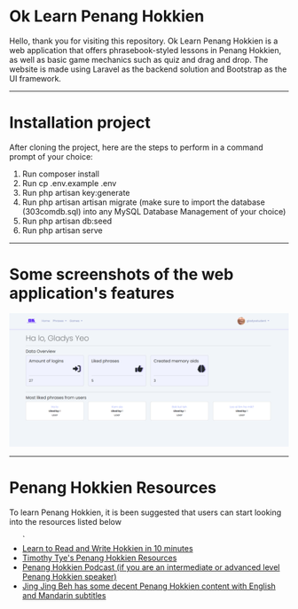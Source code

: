 <h1>Ok Learn Penang Hokkien</h1>
Hello, thank you for visiting this repository. Ok Learn Penang Hokkien is a web application that offers phrasebook-styled lessons in Penang Hokkien, as well as basic game mechanics such as quiz and drag and drop. The website is made using Laravel as the backend solution and Bootstrap as the UI framework. 
<hr>
<h1>Installation project</h1>
After cloning the project, here are the steps to perform in a command prompt of your choice:
<ol>
<li>Run composer install</li>
<li>Run cp .env.example .env</li>
<li>Run php artisan key:generate</li>
<li>Run php artisan artisan migrate (make sure to import the database (303comdb.sql) into any MySQL Database Management of your choice)</li>
<li>Run php artisan db:seed</li>
<li>Run php artisan serve</li>
</ol>
<hr>
<h1>Some screenshots of the web application's features</h1>
<img src="readme_images/homepage.png" style="text-align:center">
<hr>
<h1>Penang Hokkien Resources</h1>
To learn Penang Hokkien, it is been suggested that users can start looking into the resources listed below
<ul>`
<li><a href="https://www.penang-traveltips.com/penang-hokkien.htm">Learn to Read and Write Hokkien in 10 minutes</a></li>
<li><a href="https://www.penang-traveltips.com/penang-hokkien.htm">Timothy Tye's Penang Hokkien Resources</a></li>
<li><a href="https://penanghokkien.com/">Penang Hokkien Podcast (if you are an intermediate or advanced level Penang Hokkien speaker)</a></li>
<li><a href="https://www.youtube.com/@TheJingProductions/videos">Jing Jing Beh has some decent Penang Hokkien content with English and Mandarin subtitles</a></li>
</ul>

